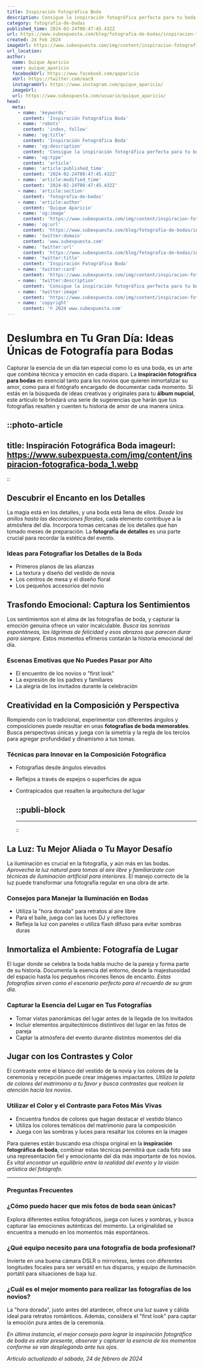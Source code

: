```yaml
---
title: Inspiración Fotográfica Boda
description: Consigue la inspiración fotográfica perfecta para tu boda. Ideas creativas y consejos para capturar momentos inolvidables.
category: fotografia-de-bodas
published_time: 2024-02-24T08:47:45.432Z
url: https://www.subexpuesta.com/blog/fotografia-de-bodas/inspiracion-fotografica-boda
created: 24 Feb 2024
imageUrl: https://www.subexpuesta.com/img/content/inspiracion-fotografica-boda_1.webp
url_location:
author:
  name: Quique Aparicio
  user: quique_aparicio
  facebookUrl: https://www.facebook.com/qaparicio
  xUrl: https://twitter.com/eac9
  instagramUrl: https://www.instagram.com/quique_aparicio/
  imageUrl: 
  url: https://www.subexpuesta.com/usuario/quique_aparicio/
head:
  meta:
    - name: 'keywords'
      content: 'Inspiración Fotográfica Boda'
    - name: 'robots'
      content: 'index, follow'
    - name: 'og:title'
      content: 'Inspiración Fotográfica Boda'
    - name: 'og:description'
      content: 'Consigue la inspiración fotográfica perfecta para tu boda. Ideas creativas y consejos para capturar momentos inolvidables.'
    - name: 'og:type'
      content: 'article'
    - name: 'article:published_time'
      content: '2024-02-24T08:47:45.432Z'
    - name: 'article:modified_time'
      content: '2024-02-24T08:47:45.432Z'
    - name: 'article:section'
      content: 'fotografia-de-bodas'
    - name: 'article:author'
      content: 'Quique Aparicio'
    - name: 'og:image'
      content: 'https://www.subexpuesta.com/img/content/inspiracion-fotografica-boda_1.webp'
    - name: 'og:url'
      content: 'https://www.subexpuesta.com/blog/fotografia-de-bodas/inspiracion-fotografica-boda'
    - name: 'twitter:domain'
      content: 'www.subexpuesta.com'
    - name: 'twitter:url'
      content: 'https://www.subexpuesta.com/blog/fotografia-de-bodas/inspiracion-fotografica-boda'
    - name: 'twitter:title'
      content: 'Inspiración Fotográfica Boda'
    - name: 'twitter:card'
      content: 'https://www.subexpuesta.com/img/content/inspiracion-fotografica-boda_1.webp'
    - name: 'twitter:description'
      content: 'Consigue la inspiración fotográfica perfecta para tu boda. Ideas creativas y consejos para capturar momentos inolvidables.'
    - name: 'twitter:image'
      content: 'https://www.subexpuesta.com/img/content/inspiracion-fotografica-boda_1.webp'
    - name: 'copyright'
      content: '© 2024 www.subexpuesta.com'
---
```

# Deslumbra en Tu Gran Día: Ideas Únicas de Fotografía para Bodas

Capturar la esencia de un día tan especial como lo es una boda, es un arte que combina técnica y emoción en cada disparo. La **inspiración fotográfica para bodas** es esencial tanto para los novios que quieren inmortalizar su amor, como para el fotógrafo encargado de documentar cada momento. Si estás en la búsqueda de ideas creativas y originales para tu **álbum nupcial**, este artículo te brindará una serie de sugerencias que harán que tus fotografías resalten y cuenten tu historia de amor de una manera única.


::photo-article
---
title: Inspiración Fotográfica Boda
imageurl: https://www.subexpuesta.com/img/content/inspiracion-fotografica-boda_1.webp
---
::



## Descubrir el Encanto en los Detalles

La magia está en los detalles, y una boda está llena de ellos. *Desde los anillos hasta las decoraciones florales*, cada elemento contribuye a la atmósfera del día. Incorpora tomas cercanas de los detalles que han tomado meses de preparación. La **fotografía de detalles** es una parte crucial para recordar la estética del evento.

### Ideas para Fotografiar los Detalles de la Boda

- Primeros planos de las alianzas
- La textura y diseño del vestido de novia
- Los centros de mesa y el diseño floral
- Los pequeños accesorios del novio

## Trasfondo Emocional: Captura los Sentimientos

Los sentimientos son el alma de las fotografías de boda, y capturar la emoción genuina ofrece un valor incalculable. *Busca las sonrisas espontáneas, las lágrimas de felicidad y esos abrazos que parecen durar para siempre*. Estos momentos efímeros contarán la historia emocional del día.

### Escenas Emotivas que No Puedes Pasar por Alto

- El encuentro de los novios o "first look"
- La expresión de los padres y familiares
- La alegría de los invitados durante la celebración

## Creatividad en la Composición y Perspectiva

Rompiendo con lo tradicional, experimentar con diferentes ángulos y composiciones puede resultar en unas **fotografías de boda memorables**. Busca perspectivas únicas y juega con la simetría y la regla de los tercios para agregar profundidad y dinamismo a tus tomas.

### Técnicas para Innovar en la Composición Fotográfica

- Fotografías desde ángulos elevados
- Reflejos a través de espejos o superficies de agua
- Contrapicados que resalten la arquitectura del lugar


  ::publi-block
  ---
  ---
  ::
  
  

## La Luz: Tu Mejor Aliada o Tu Mayor Desafío

La iluminación es crucial en la fotografía, y aún más en las bodas. *Aprovecha la luz natural para tomas al aire libre y familiarízate con técnicas de iluminación artificial para interiores*. El manejo correcto de la luz puede transformar una fotografía regular en una obra de arte.

### Consejos para Manejar la Iluminación en Bodas

- Utiliza la "hora dorada" para retratos al aire libre
- Para el baile, juega con las luces DJ y reflectores
- Refleja la luz con paneles o utiliza flash difuso para evitar sombras duras

## Inmortaliza el Ambiente: Fotografía de Lugar

El lugar donde se celebra la boda habla mucho de la pareja y forma parte de su historia. Documenta la esencia del entorno, desde la majestuosidad del espacio hasta los pequeños rincones llenos de encanto. *Estas fotografías sirven como el escenario perfecto para el recuerdo de su gran día*.

### Capturar la Esencia del Lugar en Tus Fotografías

- Tomar vistas panorámicas del lugar antes de la llegada de los invitados
- Incluir elementos arquitectónicos distintivos del lugar en las fotos de pareja
- Captar la atmósfera del evento durante distintos momentos del día

## Jugar con los Contrastes y Color

El contraste entre el blanco del vestido de la novia y los colores de la ceremonia y recepción puede crear imágenes impactantes. *Utiliza la paleta de colores del matrimonio a tu favor y busca contrastes que realcen la atención hacia los novios*.

### Utilizar el Color y el Contraste para Fotos Más Vivas

- Encuentra fondos de colores que hagan destacar el vestido blanco
- Utiliza los colores temáticos del matrimonio para la composición
- Juega con las sombras y luces para resaltar los colores en la imagen

Para quienes están buscando esa chispa original en la **inspiración fotográfica de boda**, combinar estas técnicas permitirá que cada foto sea una representación fiel y emocionante del día más importante de los novios. *Es vital encontrar un equilibrio entre la realidad del evento y la visión artística del fotógrafo*.

---

### Preguntas Frecuentes

### ¿Cómo puedo hacer que mis fotos de boda sean únicas?

Explora diferentes estilos fotográficos, juega con luces y sombras, y busca capturar las emociones auténticas del momento. La originalidad se encuentra a menudo en los momentos más espontáneos.

### ¿Qué equipo necesito para una fotografía de boda profesional?

Invierte en una buena cámara DSLR o mirrorless, lentes con diferentes longitudes focales para ser versátil en tus disparos, y equipo de iluminación portátil para situaciones de baja luz.

### ¿Cuál es el mejor momento para realizar las fotografías de los novios?

La "hora dorada", justo antes del atardecer, ofrece una luz suave y cálida ideal para retratos románticos. Además, considera el "first look" para captar la emoción pura antes de la ceremonia. 

*En última instancia, el mejor consejo para lograr la inspiración fotográfica de boda es estar presente, observar y capturar la esencia de los momentos conforme se van desplegando ante tus ojos.*

_Artículo actualizado el sábado, 24 de febrero de 2024_